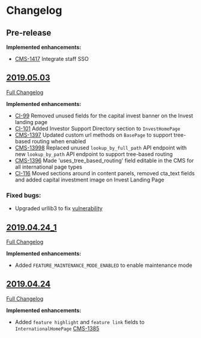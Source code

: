 # Changelog

## Pre-release

**Implemented enhancements:**

- [CMS-1417](https://uktrade.atlassian.net/browse/CMS-1417) Integrate staff SSO


## [2019.05.03](https://github.com/uktrade/directory-cms/releases/tag/2019.05.03)
[Full Changelog](https://github.com/uktrade/directory-cms/compare/2019.04.24_1...2019.05.03)

**Implemented enhancements:**

- [CI-99](https://uktrade.atlassian.net/browse/CI-99) Removed unused fields for the capital invest banner on the Invest landing page 
- [CI-101](https://uktrade.atlassian.net/browse/CI-101) Added Investor Support Directory section to `InvestHomePage` 
- [CMS-1397](https://uktrade.atlassian.net/browse/CMS-1397) Updated custom url methods on `BasePage` to support tree-based routing when enabled
- [CMS-13998](https://uktrade.atlassian.net/browse/CMS-13998) Replaced unused `lookup_by_full_path` API endpoint with new `lookup_by_path` API endpoint to support tree-based routing
- [CMS-1396](https://uktrade.atlassian.net/browse/CMS-1396) Made 'uses_tree_based_routing' field editable in the CMS for all international page types
- [CI-116](https://uktrade.atlassian.net/browse/CI-116) Moved sections around in content panels, removed cta_text fields and added capital investment image on Invest Landing Page

### Fixed bugs:

- Upgraded urllib3 to fix [vulnerability](https://nvd.nist.gov/vuln/detail/CVE-2019-11324)


## [2019.04.24_1](https://github.com/uktrade/directory-cms/releases/tag/2019.04.24_1)
[Full Changelog](https://github.com/uktrade/directory-cms/compare/2019.04.24...2019.04.24_1)

**Implemented enhancements:**

- Added `FEATURE_MAINTENANCE_MODE_ENABLED` to enable maintenance mode


## [2019.04.24](https://github.com/uktrade/directory-cms/releases/tag/2019.04.24)
[Full Changelog](https://github.com/uktrade/directory-cms/compare/2019.04.10...2019.04.24)

**Implemented enhancements:**

- Added `feature highlight` and `feature link` fields to `InternationalHomePage` [CMS-1385](https://uktrade.atlassian.net/browse/CMS-1385)
